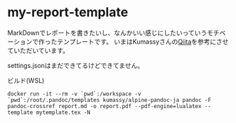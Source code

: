 # my-report-template


MarkDownでレポートを書きたいし、なんかいい感じにしたいっていうモチベーションで作ったテンプレートです。
いまはKumassyさんの[Qiita](https://qiita.com/Kumassy/items/5b6ae6b99df08fb434d9
)を参考にさせていただいています。

settings.jsonはまだできてるけどできてません。

ビルド(WSL)
```
docker run -it --rm -v `pwd`:/workspace -v `pwd`:/root/.pandoc/templates kumassy/alpine-pandoc-ja pandoc -F pandoc-crossref report.md -o report.pdf --pdf-engine=lualatex --template mytemplate.tex -N
```